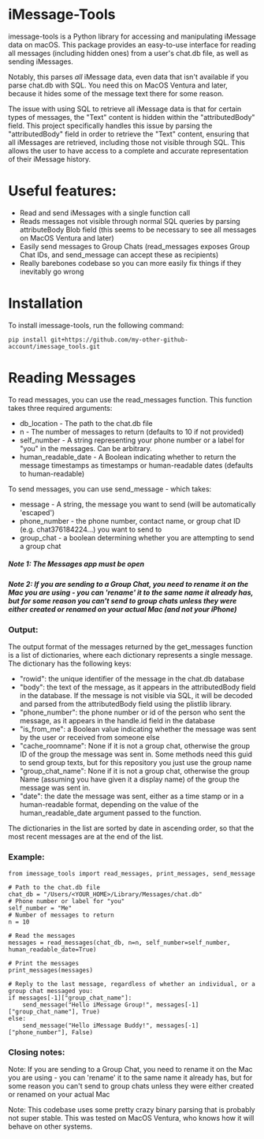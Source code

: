 # iMessage-Tools

imessage-tools is a Python library for accessing and manipulating iMessage data on macOS. This package provides an easy-to-use interface for reading all messages (including hidden ones) from a user's chat.db file, as well as sending iMessages.

Notably, this parses *all* iMessage data, even data that isn't available if you parse chat.db with SQL. You need this on MacOS Ventura and later, because it hides some of the message text there for some reason.

The issue with using SQL to retrieve all iMessage data is that for certain types of messages, the "Text" content is hidden within the "attributedBody" field. This project specifically handles this issue by parsing the "attributedBody" field in order to retrieve the "Text" content, ensuring that all iMessages are retrieved, including those not visible through SQL. This allows the user to have access to a complete and accurate representation of their iMessage history.

# Useful features:

 - Read and send iMessages with a single function call
 - Reads messages not visible through normal SQL queries by parsing attributeBody Blob field (this seems to be necessary to see all messages on MacOS Ventura and later)
 - Easily send messages to Group Chats (read_messages exposes Group Chat IDs, and send_message can accept these as recipients)
 - Really barebones codebase so you can more easily fix things if they inevitably go wrong

# Installation

To install imessage-tools, run the following command:

```
pip install git+https://github.com/my-other-github-account/imessage_tools.git
```
# Reading Messages

To read messages, you can use the read_messages function. This function takes three required arguments:

- db_location - The path to the chat.db file
- n - The number of messages to return (defaults to 10 if not provided)
- self_number - A string representing your phone number or a label for "you" in the messages. Can be arbitrary.
- human_readable_date - A Boolean indicating whether to return the message timestamps as timestamps or human-readable dates (defaults to human-readable)

To send messages, you can use send_message - which takes:

- message - A string, the message you want to send (will be automatically 'escaped')
- phone_number - the phone number, contact name, or group chat ID (e.g. chat376184224...) you want to send to
- group_chat - a boolean determining whether you are attempting to send a group chat

##### Note 1: The Messages app must be open

##### Note 2: If you are sending to a Group Chat, you need to rename it on the Mac you are using - you can 'rename' it to the same name it already has, but for some reason you can't send to group chats unless they were either created or renamed on your actual Mac (and not your iPhone)

### Output:

The output format of the messages returned by the get_messages function is a list of dictionaries, where each dictionary represents a single message. The dictionary has the following keys:

- "rowid": the unique identifier of the message in the chat.db database
- "body": the text of the message, as it appears in the attributedBody field in the database. If the message is not visible via SQL, it will be decoded and parsed from the attributedBody field using the plistlib library.
- "phone_number": the phone number or id of the person who sent the message, as it appears in the handle.id field in the database
- "is_from_me": a Boolean value indicating whether the message was sent by the user or received from someone else
- "cache_roomname": None if it is not a group chat, otherwise the group ID of the group the message was sent in. Some methods need this guid to send group texts, but for this repository you just use the group name
- "group_chat_name": None if it is not a group chat, otherwise the group Name (assuming you have given it a display name) of the group the message was sent in.
- "date": the date the message was sent, either as a time stamp or in a human-readable format, depending on the value of the human_readable_date argument passed to the function.

The dictionaries in the list are sorted by date in ascending order, so that the most recent messages are at the end of the list. 

### Example:
```
from imessage_tools import read_messages, print_messages, send_message

# Path to the chat.db file
chat_db = "/Users/<YOUR_HOME>/Library/Messages/chat.db"
# Phone number or label for "you"
self_number = "Me"
# Number of messages to return
n = 10

# Read the messages
messages = read_messages(chat_db, n=n, self_number=self_number, human_readable_date=True)

# Print the messages
print_messages(messages)

# Reply to the last message, regardless of whether an individual, or a group chat messaged you:
if messages[-1]["group_chat_name"]:
    send_message("Hello iMessage Group!", messages[-1]["group_chat_name"], True)
else:
    send_message("Hello iMessage Buddy!", messages[-1]["phone_number"], False)

```

### Closing notes:

Note: If you are sending to a Group Chat, you need to rename it on the Mac you are using - you can 'rename' it to the same name it already has, but for some reason you can't send to group chats unless they were either created or renamed on your actual Mac

Note: This codebase uses some pretty crazy binary parsing that is probably not super stable. This was tested on MacOS Ventura, who knows how it will behave on other systems.